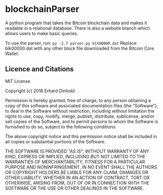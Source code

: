 # blockchainParser
A python program that takes the Bitcoin blockchain data and makes it readable in a relational database.  There is also a website branch which allows users to make basic queries.

To use the parser, run: `py -2.7 parser.py blk00000.dat`
Replace blk00000.dat with any other block file downloaded from the Bitcoin Core Wallet.

## Licence and Citations
MIT License

Copyright (c) 2018 Erhard Dinhobl

Permission is hereby granted, free of charge, to any person obtaining a copy
of this software and associated documentation files (the "Software"), to deal
in the Software without restriction, including without limitation the rights
to use, copy, modify, merge, publish, distribute, sublicense, and/or sell
copies of the Software, and to permit persons to whom the Software is
furnished to do so, subject to the following conditions:

The above copyright notice and this permission notice shall be included in all
copies or substantial portions of the Software.

THE SOFTWARE IS PROVIDED "AS IS", WITHOUT WARRANTY OF ANY KIND, EXPRESS OR
IMPLIED, INCLUDING BUT NOT LIMITED TO THE WARRANTIES OF MERCHANTABILITY,
FITNESS FOR A PARTICULAR PURPOSE AND NONINFRINGEMENT. IN NO EVENT SHALL THE
AUTHORS OR COPYRIGHT HOLDERS BE LIABLE FOR ANY CLAIM, DAMAGES OR OTHER
LIABILITY, WHETHER IN AN ACTION OF CONTRACT, TORT OR OTHERWISE, ARISING FROM,
OUT OF OR IN CONNECTION WITH THE SOFTWARE OR THE USE OR OTHER DEALINGS IN THE
SOFTWARE.
